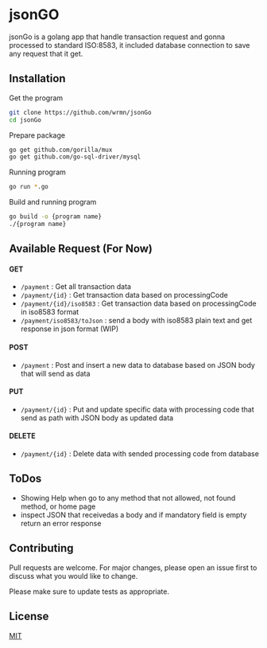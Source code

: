 # jsonGO
jsonGo is a golang app that handle transaction request and gonna processed to standard ISO:8583, it included database connection to save any request that it get.

## Installation
Get the program
```bash
git clone https://github.com/wrmn/jsonGo
cd jsonGo
```
Prepare package
```bash
go get github.com/gorilla/mux
go get github.com/go-sql-driver/mysql
```

Running program
```bash
go run *.go
```
Build and running program
```bash
go build -o {program name}
./{program name}
```

## Available Request (For Now)
#### GET
- `/payment` : Get all transaction data
- `/payment/{id}` : Get transaction data based on processingCode
- `/payment/{id}/iso8583` : Get transaction data based on processingCode in iso8583 format
- `/payment/iso8583/toJson` : send a body with iso8583 plain text and get response in json format (WIP)
#### POST
- `/payment` : Post and insert a new data to database based on JSON body that will send as data
#### PUT
- `/payment/{id}` : Put and update specific data with processing code that send as path with JSON body as updated data 
#### DELETE 
- `/payment/{id}` : Delete data with sended processing code from database


## ToDos
- Showing Help when go to any method that not allowed, not found method, or home page
- inspect JSON that receivedas a body and if mandatory field is empty return an error response

## Contributing
Pull requests are welcome. For major changes, please open an issue first to discuss what you would like to change.

Please make sure to update tests as appropriate.

## License
[MIT](https://choosealicense.com/licenses/mit/)
